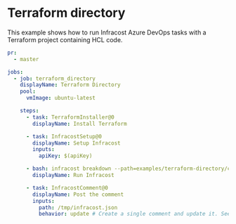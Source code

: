 # Terraform directory

This example shows how to run Infracost Azure DevOps tasks with a Terraform project containing HCL code.

[//]: <> (BEGIN EXAMPLE)
```yml
pr:
  - master

jobs:
  - job: terraform_directory
    displayName: Terraform Directory
    pool:
      vmImage: ubuntu-latest

    steps:
      - task: TerraformInstaller@0
        displayName: Install Terraform

      - task: InfracostSetup@0
        displayName: Setup Infracost
        inputs:
          apiKey: $(apiKey)

      - bash: infracost breakdown --path=examples/terraform-directory/code --format=json --out-file=/tmp/infracost.json
        displayName: Run Infracost

      - task: InfracostComment@0
        displayName: Post the comment
        inputs:
          path: /tmp/infracost.json
          behavior: update # Create a single comment and update it. See https://github.com/infracost/infracost-azure-devops#comment-options for other options

```
[//]: <> (END EXAMPLE)
